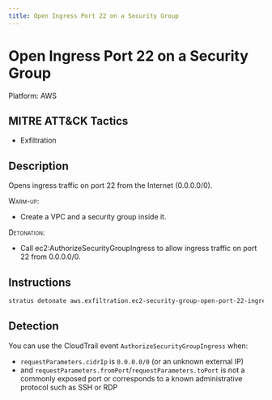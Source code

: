 ```yaml
---
title: Open Ingress Port 22 on a Security Group
---
```


# Open Ingress Port 22 on a Security Group




Platform: AWS

## MITRE ATT&CK Tactics


- Exfiltration

## Description


Opens ingress traffic on port 22 from the Internet (0.0.0.0/0).

<span style="font-variant: small-caps;">Warm-up</span>: 

- Create a VPC and a security group inside it.

<span style="font-variant: small-caps;">Detonation</span>: 

- Call ec2:AuthorizeSecurityGroupIngress to allow ingress traffic on port 22 from 0.0.0.0/0.


## Instructions

```bash title="Detonate with Stratus Red Team"
stratus detonate aws.exfiltration.ec2-security-group-open-port-22-ingress
```
## Detection


You can use the CloudTrail event <code>AuthorizeSecurityGroupIngress</code> when:

- <code>requestParameters.cidrIp</code> is <code>0.0.0.0/0</code> (or an unknown external IP)
- and <code>requestParameters.fromPort</code>/<code>requestParameters.toPort</code> is not a commonly exposed port or corresponds to a known administrative protocol such as SSH or RDP


